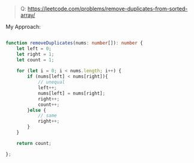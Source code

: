 > Q: https://leetcode.com/problems/remove-duplicates-from-sorted-array/


My Approach: 

```ts

function removeDuplicates(nums: number[]): number {
    let left = 0; 
    let right = 1;
    let count = 1;
    
    for (let i = 0; i < nums.length; i++) {
        if (nums[left] < nums[right]){
            // unequal 
            left++;
            nums[left] = nums[right];
            right++;
            count++;
        }else {
            // same
            right++;
        }
    }

    return count;

};
```